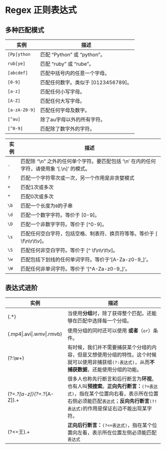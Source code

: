 # Regex 正则表达式

## 多种匹配模式

| **实例**      | 描述                                |
| ------------- | ----------------------------------- |
| `[Pp]ython`   | 匹配 “Python” 或 “python”。         |
| `rub[ye]`     | 匹配 “ruby” 或 “rube”。             |
| `[abcdef]`    | 匹配中括号内的任意一个字母。        |
| `[0-9]`       | 匹配任何数字。类似于 [0123456789]。 |
| `[a-z]`       | 匹配任何小写字母。                  |
| `[A-Z]`       | 匹配任何大写字母。                  |
| `[a-zA-Z0-9]` | 匹配任何字母及数字。                |
| `[^au]`       | 除了au字母以外的所有字符。          |
| `[^0-9]`      | 匹配除了数字外的字符。              |

| 实例 | 描述                                                         |
| ---- | ------------------------------------------------------------ |
| `.`  | 匹配除 “\n” 之外的任何单个字符。要匹配包括 ‘\n’ 在内的任何字符，请使用象 ‘[.\n]’ 的模式。 |
| `?`  | 匹配一个字符零次或一次，另一个作用是非贪婪模式               |
| `+`  | 匹配1次或多次                                                |
| `*`  | 匹配0次或多次                                                |
| `\b` | 匹配一个长度为`0`的子串                                      |
| `\d` | 匹配一个数字字符。等价于 [0-9]。                             |
| `\D` | 匹配一个非数字字符。等价于 [^0-9]。                          |
| `\s` | 匹配任何空白字符，包括空格、制表符、换页符等等。等价于 [ \f\n\r\t\v]。 |
| `\S` | 匹配任何非空白字符。等价于 [^ \f\n\r\t\v]。                  |
| `\w` | 匹配包括下划线的任何单词字符。等价于’[A-Za-z0-9_]’。         |
| `\W` | 匹配任何非单词字符。等价于 ‘[^A-Za-z0-9_]‘。                 |

## 表达式进阶

| 实例                       | 描述                                                         |
| -------------------------- | ------------------------------------------------------------ |
| <p>(.*)</p>                | 当使用**分组**时，除了获得整个匹配。还能够在匹配中选择每一个分组。 |
| (.mp4\|.avi\|.wmv\|.rmvb)  | 使用分组的同时还可以使用 **或者**（`or`）条件。              |
| (?:\w+)                    | 有时候，我们并不需要捕获某个分组的内容，但是又想使用分组的特性。这个时候就可以使用非捕获组`(?:表达式)`，从而**不捕获数据**，还能使用分组的功能。 |
| (?=.*?[a-z])(?=.*?[A-Z]).+ | 很多人也称先行断言和后行断言为**环视**，也有人叫**预搜索**。**正向先行断言：**`(?=表达式)`，指在某个位置向右看，表示所在位置右侧必须能匹配`表达式`；**反向先行断言**`(?!表达式)`的作用是保证右边不能出现某字符。 |
| (?<=王).+                  | **正向后行断言：**`(?<=表达式)`，指在某个位置向左看，表示所在位置左侧必须能匹配`表达式` |

